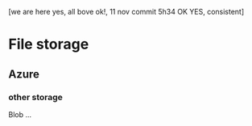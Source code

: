[we are here yes, all bove ok!, 11 nov commit 5h34 OK YES, consistent]

# File storage

## Azure 

### other storage

Blob ...
